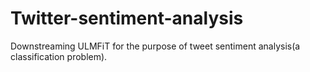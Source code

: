 # Twitter-sentiment-analysis
Downstreaming ULMFiT for the purpose of tweet sentiment analysis(a classification problem).
